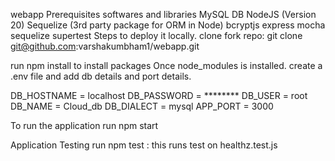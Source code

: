 webapp
Prerequisites softwares and libraries
MySQL DB
NodeJS (Version 20)
Sequelize (3rd party package for ORM in Node)
bcryptjs
express
mocha
sequelize
supertest
Steps to deploy it locally.
clone fork repo: git clone git@github.com:varshakumbham1/webapp.git

run npm install to install packages
Once node_modules is installed. create a .env file and add db details and port details.

DB_HOSTNAME = localhost
DB_PASSWORD = ********
DB_USER = root
DB_NAME = Cloud_db
DB_DIALECT = mysql
APP_PORT = 3000

To run the application
run npm start

Application Testing
run npm test : this runs test on healthz.test.js
